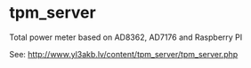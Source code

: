# tpm_server
Total power meter based on AD8362, AD7176 and Raspberry PI

See: http://www.yl3akb.lv/content/tpm_server/tpm_server.php
